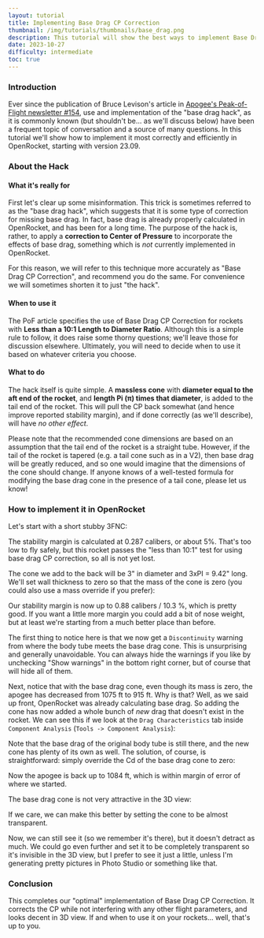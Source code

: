 ```yaml
---
layout: tutorial
title: Implementing Base Drag CP Correction
thumbnail: /img/tutorials/thumbnails/base_drag.png
description: This tutorial will show the best ways to implement Base Drag CP Correction in your OR model.
date: 2023-10-27
difficulty: intermediate
toc: true
---
```


### Introduction

Ever since the publication of Bruce Levison's article in [Apogee's Peak-of-Flight newsletter #154](https://www.apogeerockets.com/education/downloads/Newsletter154.pdf), use and implementation of the "base drag hack", as it is commonly known (but shouldn't be... as we'll discuss below) have been a frequent topic of conversation and a source of many questions.  In this tutorial we'll show how to implement it most correctly and efficiently in OpenRocket, starting with version 23.09.

<script>
  addWarningMessage('This tutorial will focus on *how* to implement the hack as specified in Peak-of-Flight #154. Debates concerning the validity of the hack, or exactly *when* to use it, are left for discussion elsewhere.', true)
</script>

### About the Hack

#### What it's really for

First let's clear up some misinformation.  This trick is sometimes referred to as the "base drag hack", which suggests that it is some type of correction for missing base drag.  In fact, base drag is already properly calculated in OpenRocket, and has been for a long time.  The purpose of the hack is, rather, to apply a **correction to Center of Pressure** to incorporate the effects of base drag, something which is *not* currently implemented in OpenRocket.

For this reason, we will refer to this technique more accurately as "Base Drag CP Correction", and recommend you do the same. For convenience we will sometimes shorten it to just "the hack".

#### When to use it

The PoF article specifies the use of Base Drag CP Correction for rockets with **Less than a 10:1 Length to Diameter Ratio**. Although this is a simple rule to follow, it does raise some thorny questions; we'll leave those for discussion elsewhere.  Ultimately, you will need to decide when to use it based on whatever criteria you choose.

#### What to do

The hack itself is quite simple. A **massless cone** with **diameter equal to the aft end of the rocket**, and **length Pi (π) times that diameter**, is added to the tail end of the rocket.  This will pull the CP back somewhat (and hence improve reported stability margin), and if done correctly (as we'll describe), will have *no other effect*.

Please note that the recommended cone dimensions are based on an assumption that the tail end of the rocket is a straight tube.  However, if the tail of the rocket is tapered (e.g. a tail cone such as in a V2), then base drag will be greatly reduced, and so one would imagine that the dimensions of the cone should change.  If anyone knows of a well-tested formula for modifying the base drag cone in the presence of a tail cone, please let us know!

### How to implement it in OpenRocket

Let's start with a short stubby 3FNC:

<div data-image-path="/img/tutorials/base_drag/stubby_rocket.png"
      data-image-caption='A Short Stubby Rocket'
      data-image-width="60%"></div>

The stability margin is calculated at 0.287 calibers, or about 5%.  That's too low to fly safely, but this rocket passes the "less than 10:1" test for using base drag CP correction, so all is not yet lost.

The cone we add to the back will be 3" in diameter and 3xPI = 9.42" long.  We'll set wall thickness to zero so that the mass of the cone is zero (you could also use a mass override if you prefer):

<div data-image-path="/img/tutorials/base_drag/add_cone.png"
      data-image-caption='Base Drag Cone Added to Rocket'
      data-image-width="60%"></div>

Our stability margin is now up to 0.88 calibers / 10.3 %, which is pretty good.  If you want a little more margin you could add a bit of nose weight, but at least we're starting from a much better place than before.

The first thing to notice here is that we now get a `Discontinuity` warning from where the body tube meets the base drag cone.  This is unsurprising and generally unavoidable.  You can always hide the warnings if you like by unchecking "Show warnings" in the bottom right corner, but of course that will hide all of them.

Next, notice that with the base drag cone, even though its mass is zero, the apogee has decreased from 1075 ft to 915 ft.  Why is that?  Well, as we said up front, OpenRocket was already calculating base drag.  So adding the cone has now added a whole bunch of *new* drag that doesn't exist in the rocket.  We can see this if we look at the `Drag Characteristics` tab inside `Component Analysis` (`Tools -> Component Analysis`):

<div data-image-path="/img/tutorials/base_drag/component_analysis.png"
      data-image-caption='Component Analysis of Drag'
      data-image-width="60%"></div>

Note that the base drag of the original body tube is still there, and the new cone has plenty of its own as well. The solution, of course, is straightforward: simply override the Cd of the base drag cone to zero:

<div data-image-path="/img/tutorials/base_drag/drag_override.png"
      data-image-caption='Setting Drag to Zero'
      data-image-width="60%"></div>

Now the apogee is back up to 1084 ft, which is within margin of error of where we started.

<script>
  addWarningMessage('CD override was first implemented in OpenRocket 22.02. However, a small bug causes the drag calculations of the base drag cone to be slightly off.  Version 23.09 is the first version of OR that implements this correctly.',true)
</script>

The base drag cone is not very attractive in the 3D view:

<div data-image-path="/img/tutorials/base_drag/threed_view.png"
      data-image-caption='Base Drag Cone in 3D View'
      data-image-width="60%"></div>

If we care, we can make this better by setting the cone to be almost transparent.

<div data-image-path="/img/tutorials/base_drag/transparent_cone.png"
      data-image-caption='Making the Cone Almost Transparent'
      data-image-width="60%"></div>

Now, we can still see it (so we remember it's there), but it doesn't detract as much.  We could go even further and set it to be completely transparent so it's invisible in the 3D view, but I prefer to see it just a little, unless I'm generating pretty pictures in Photo Studio or something like that.

### Conclusion

This completes our "optimal" implementation of Base Drag CP Correction.  It corrects the CP while not interfering with any other flight parameters, and looks decent in 3D view.  If and when to use it on your rockets... well, that's up to you.

